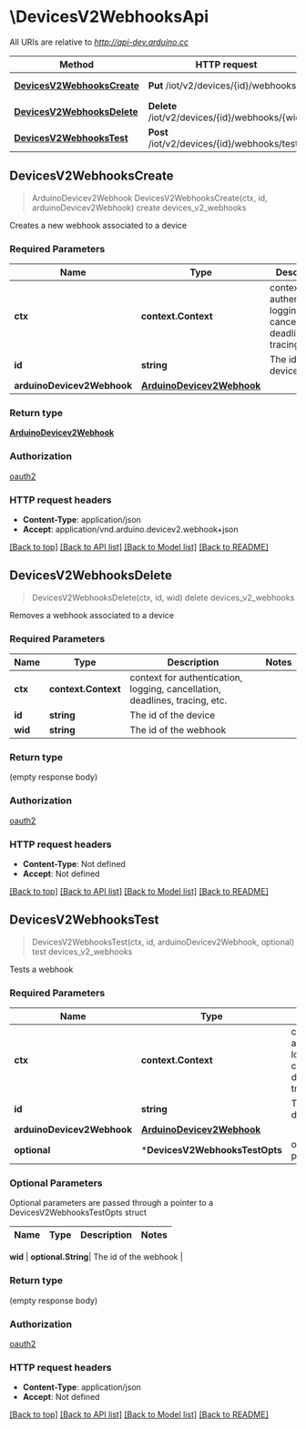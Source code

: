 # \DevicesV2WebhooksApi

All URIs are relative to *http://api-dev.arduino.cc*

Method | HTTP request | Description
------------- | ------------- | -------------
[**DevicesV2WebhooksCreate**](DevicesV2WebhooksApi.md#DevicesV2WebhooksCreate) | **Put** /iot/v2/devices/{id}/webhooks | create devices_v2_webhooks
[**DevicesV2WebhooksDelete**](DevicesV2WebhooksApi.md#DevicesV2WebhooksDelete) | **Delete** /iot/v2/devices/{id}/webhooks/{wid} | delete devices_v2_webhooks
[**DevicesV2WebhooksTest**](DevicesV2WebhooksApi.md#DevicesV2WebhooksTest) | **Post** /iot/v2/devices/{id}/webhooks/test | test devices_v2_webhooks



## DevicesV2WebhooksCreate

> ArduinoDevicev2Webhook DevicesV2WebhooksCreate(ctx, id, arduinoDevicev2Webhook)
create devices_v2_webhooks

Creates a new webhook associated to a device

### Required Parameters


Name | Type | Description  | Notes
------------- | ------------- | ------------- | -------------
**ctx** | **context.Context** | context for authentication, logging, cancellation, deadlines, tracing, etc.
**id** | **string**| The id of the device | 
**arduinoDevicev2Webhook** | [**ArduinoDevicev2Webhook**](ArduinoDevicev2Webhook.md)|  | 

### Return type

[**ArduinoDevicev2Webhook**](ArduinoDevicev2Webhook.md)

### Authorization

[oauth2](../README.md#oauth2)

### HTTP request headers

- **Content-Type**: application/json
- **Accept**: application/vnd.arduino.devicev2.webhook+json

[[Back to top]](#) [[Back to API list]](../README.md#documentation-for-api-endpoints)
[[Back to Model list]](../README.md#documentation-for-models)
[[Back to README]](../README.md)


## DevicesV2WebhooksDelete

> DevicesV2WebhooksDelete(ctx, id, wid)
delete devices_v2_webhooks

Removes a webhook associated to a device

### Required Parameters


Name | Type | Description  | Notes
------------- | ------------- | ------------- | -------------
**ctx** | **context.Context** | context for authentication, logging, cancellation, deadlines, tracing, etc.
**id** | **string**| The id of the device | 
**wid** | **string**| The id of the webhook | 

### Return type

 (empty response body)

### Authorization

[oauth2](../README.md#oauth2)

### HTTP request headers

- **Content-Type**: Not defined
- **Accept**: Not defined

[[Back to top]](#) [[Back to API list]](../README.md#documentation-for-api-endpoints)
[[Back to Model list]](../README.md#documentation-for-models)
[[Back to README]](../README.md)


## DevicesV2WebhooksTest

> DevicesV2WebhooksTest(ctx, id, arduinoDevicev2Webhook, optional)
test devices_v2_webhooks

Tests a webhook

### Required Parameters


Name | Type | Description  | Notes
------------- | ------------- | ------------- | -------------
**ctx** | **context.Context** | context for authentication, logging, cancellation, deadlines, tracing, etc.
**id** | **string**| The id of the device | 
**arduinoDevicev2Webhook** | [**ArduinoDevicev2Webhook**](ArduinoDevicev2Webhook.md)|  | 
 **optional** | ***DevicesV2WebhooksTestOpts** | optional parameters | nil if no parameters

### Optional Parameters

Optional parameters are passed through a pointer to a DevicesV2WebhooksTestOpts struct


Name | Type | Description  | Notes
------------- | ------------- | ------------- | -------------


 **wid** | **optional.String**| The id of the webhook | 

### Return type

 (empty response body)

### Authorization

[oauth2](../README.md#oauth2)

### HTTP request headers

- **Content-Type**: application/json
- **Accept**: Not defined

[[Back to top]](#) [[Back to API list]](../README.md#documentation-for-api-endpoints)
[[Back to Model list]](../README.md#documentation-for-models)
[[Back to README]](../README.md)

